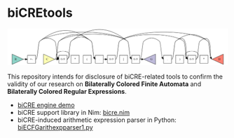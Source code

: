 # biCREtools

![](https://github.com/ubeito/biCREtools/blob/main/biCREdiagramEx1.png)

This repository intends for disclosure of biCRE-related tools to confirm the validity of our research on **Bilaterally Colored Finite Automata** and **Bilaterally Colored Regular Expressions**.

- [biCRE engine demo](https://ubeito.github.io/biCREtools.html)
- biCRE support library in Nim: [bicre.nim](https://github.com/ubeito/biCREtools/blob/main/bicre.nim)
- biCRE-induced arithmetic expression parser in Python: [biECFGarithexpparser1.py](https://github.com/ubeito/biCREtools/blob/main/biECFGarithexpparser1.py)

